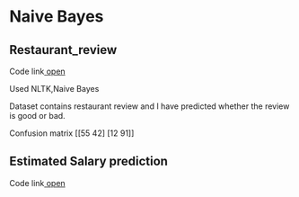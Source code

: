 # Naive Bayes

## Restaurant_review
<p>Code link<a href="https://github.com/amritanjali123/Restaurant_review/blob/master/NLP_resturent_reviews.ipynb"> open</a></p>
Used  NLTK,Naive Bayes

Dataset contains restaurant review and I have predicted whether the review is good or bad.

Confusion matrix
[[55 42]
 [12 91]]
## Estimated Salary prediction
<p>Code link<a href="https://github.com/amritanjali123/Restaurant_review/blob/master/naive_bayes.py"> open</a></p>

